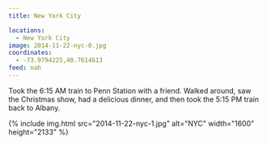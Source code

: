 ```yaml
---
title: New York City

locations:
  - New York City
image: 2014-11-22-nyc-0.jpg
coordinates:
  - -73.9794225,40.7614613
feed: nah
---
```


Took the 6:15 AM train to Penn Station with a friend. Walked around, saw the Christmas show, had a delicious dinner, and then took the 5:15 PM train back to Albany.

<div class="photos">

{% include img.html src="2014-11-22-nyc-1.jpg" alt="NYC" width="1600" height="2133" %}

</div>
